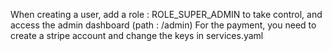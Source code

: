 When creating a user, add a role : ROLE_SUPER_ADMIN to take control, and access the admin dashboard (path : /admin)
For the payment, you need to create a stripe account and change the keys in services.yaml
